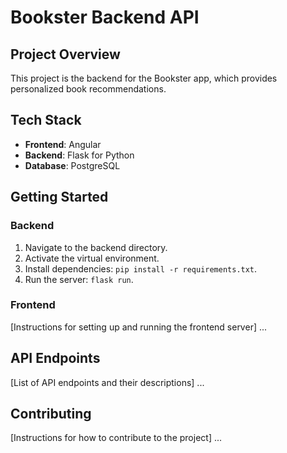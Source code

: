 # Bookster Backend API

## Project Overview

This project is the backend for the Bookster app, which provides personalized book recommendations.

## Tech Stack

- **Frontend**: Angular
- **Backend**: Flask for Python
- **Database**: PostgreSQL

## Getting Started

### Backend

1. Navigate to the backend directory.
2. Activate the virtual environment.
3. Install dependencies: `pip install -r requirements.txt`.
4. Run the server: `flask run`.

### Frontend

[Instructions for setting up and running the frontend server] ...

## API Endpoints

[List of API endpoints and their descriptions] ...

## Contributing

[Instructions for how to contribute to the project] ...
